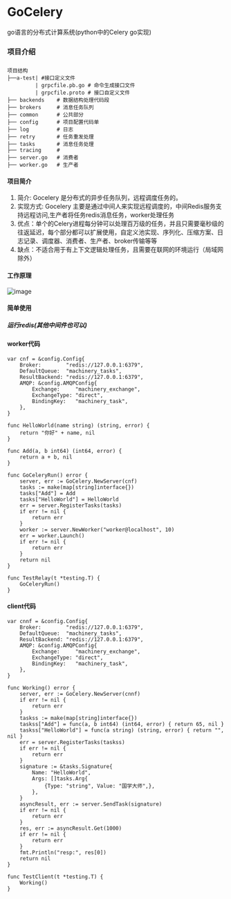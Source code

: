 # GoCelery
go语言的分布式计算系统(python中的Celery go实现)


### 项目介绍

##### 

```
项目结构
├──a-test| #接口定义文件
         | grpcfile.pb.go # 命令生成接口文件
         | grpcfile.proto # 接口自定义文件
├── backends    # 数据结构处理代码段
├── brokers     # 消息任务队列
├── common      # 公共部分
├── config      # 项目配置代码单
├── log         # 日志
├── retry       # 任务重发处理
├── tasks       # 消息任务处理
├── tracing     #
├── server.go   # 消费者
├── worker.go   # 生产者
```



#### 项目简介 
1. 简介: Gocelery 是分布式的异步任务队列，远程调度任务的。
2. 实现方式: Gocelery 主要是通过中间人来实现远程调度的，中间Redis服务支持远程访问,生产者将任务redis消息任务，worker处理任务
3. 优点：单个的Celery进程每分钟可以处理百万级的任务，并且只需要毫秒级的往返延迟，每个部分都可以扩展使用，自定义池实现、序列化、压缩方案、日志记录、调度器、消费者、生产者、broker传输等等
4. 缺点：不适合用于有上下文逻辑处理任务，且需要在联网的环境运行（局域网除外）

#### 工作原理
![image](https://images2015.cnblogs.com/blog/720333/201701/720333-20170126182955581-1727025143.png)
#### 简单使用

##### 运行redis(其他中间件也可以)

#### worker代码
```
var cnf = &config.Config{
	Broker:        "redis://127.0.0.1:6379",
	DefaultQueue:  "machinery_tasks",
	ResultBackend: "redis://127.0.0.1:6379",
	AMQP: &config.AMQPConfig{
		Exchange:     "machinery_exchange",
		ExchangeType: "direct",
		BindingKey:   "machinery_task",
	},
}

func HelloWorld(name string) (string, error) {
	return "你好" + name, nil
}

func Add(a, b int64) (int64, error) {
	return a + b, nil
}

func GoCeleryRun() error {
	server, err := GoCelery.NewServer(cnf)
	tasks := make(map[string]interface{})
	tasks["Add"] = Add
	tasks["HelloWorld"] = HelloWorld
	err = server.RegisterTasks(tasks)
	if err != nil {
		return err
	}
	worker := server.NewWorker("worker@localhost", 10)
	err = worker.Launch()
	if err != nil {
		return err
	}
	return nil
}

func TestRelay(t *testing.T) {
	GoCeleryRun()
}
```

#### client代码
```
var cnnf = &config.Config{
	Broker:        "redis://127.0.0.1:6379",
	DefaultQueue:  "machinery_tasks",
	ResultBackend: "redis://127.0.0.1:6379",
	AMQP: &config.AMQPConfig{
		Exchange:     "machinery_exchange",
		ExchangeType: "direct",
		BindingKey:   "machinery_task",
	},
}

func Working() error {
	server, err := GoCelery.NewServer(cnnf)
	if err != nil {
		return err
	}
	taskss := make(map[string]interface{})
	taskss["Add"] = func(a, b int64) (int64, error) { return 65, nil }
	taskss["HelloWorld"] = func(a string) (string, error) { return "", nil }
	err = server.RegisterTasks(taskss)
	if err != nil {
		return err
	}
	signature := &tasks.Signature{
		Name: "HelloWorld",
		Args: []tasks.Arg{
			{Type: "string", Value: "国学大师",},
		},
	}
	asyncResult, err := server.SendTask(signature)
	if err != nil {
		return err
	}
	res, err := asyncResult.Get(1000)
	if err != nil {
		return err
	}
	fmt.Println("resp:", res[0])
	return nil
}

func TestClient(t *testing.T) {
	Working()
}
```




